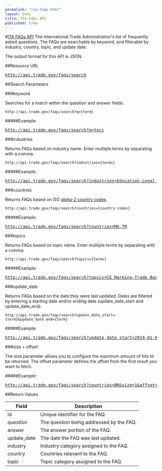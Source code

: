 ```yaml
---
permalink: "ita-faqs.html"
layout: body
title: ITA FAQs API
published: true
---
```


#<a href="ita-faqs.html">ITA FAQs API</a>
The International Trade Administration's list of frequently asked questions.  The FAQs are searchable by keyword, and filterable by industry, country, topic, and update date.  

The output format for this API is JSON.

##Resource URL

<div><a href="http://api.trade.gov/faqs/search"><pre>http://api.trade.gov/faqs/search</pre></a></div>

##Search Parameters

###keyword

Searches for a match within the question and answer fields.

    http://api.trade.gov/faqs/search?q={term}

#####Example:

<div><a href="http://api.trade.gov/faqs/search?q=tpcc"><pre>http://api.trade.gov/faqs/search?q=tpcc</pre></a></div>

###industries

Returns FAQs based on industry name.  Enter multiple terms by separating with a comma.

    http://api.trade.gov/faqs/search?industries={terms}

#####Example:

<div><a href="http://api.trade.gov/faqs/search?industries=Education,Legal Assistance"><pre>http://api.trade.gov/faqs/search?industries=Education,Legal Assistance</pre></a></div>

###countries

Returns FAQs based on ISO [alpha-2 country codes](http://www.iso.org/iso/home/standards/country_codes/country_names_and_code_elements.htm).

    http://api.trade.gov/faqs/search?countries={country codes}

#####Example:

<div><a href="http://api.trade.gov/faqs/search?countries=MX,TR"><pre>http://api.trade.gov/faqs/search?countries=MX,TR</pre></a></div>

###topics

Returns FAQs based on topic name.  Enter multiple terms by separating with a comma.

    http://api.trade.gov/faqs/search?topics={terms}

#####Example:

<div><a href="http://api.trade.gov/faqs/search?topics=CE Marking,Trade Barriers"><pre>http://api.trade.gov/faqs/search?topics=CE Marking,Trade Barriers</pre></a></div>

###update_date

Returns FAQs based on the date they were last updated.  Dates are filtered by entering a starting date and/or ending date (update_date_start and update_date_end).

    http://api.trade.gov/faqs/search?update_date_start={term}&update_date_end={term}

#####Example:

<div><a href="http://api.trade.gov/faqs/search?update_date_start=2014-01-01&update_date_end=2014-11-01"><pre>http://api.trade.gov/faqs/search?update_date_start=2014-01-01&update_date_end=2014-11-1</pre></a></div>

###size + offset

The size parameter allows you to configure the maximum amount of hits to be returned. The offset parameter defines the offset from the first result you want to fetch.

#####Example:

<div><a href="http://api.trade.gov/faqs/search?countries=BR&size=1&offset=1"><pre>http://api.trade.gov/faqs/search?countries=BR&size=1&offset=1</pre></a></div>


##Return Values

| Field              | Description                             |
| ------------------ | --------------------------------------- |
| id                 | Unique identifier for the FAQ.             |
| question         	 | The question being addressed by the FAQ.|
| answer             | The answer portion of the FAQ.  |
| update_date        | The date the FAQ was last updated.  |
| industry           | Industry category assigned to the FAQ. |
| country            | Countries relevent to the FAQ.          |
| topic              | Topic category assigned to the FAQ.      |
